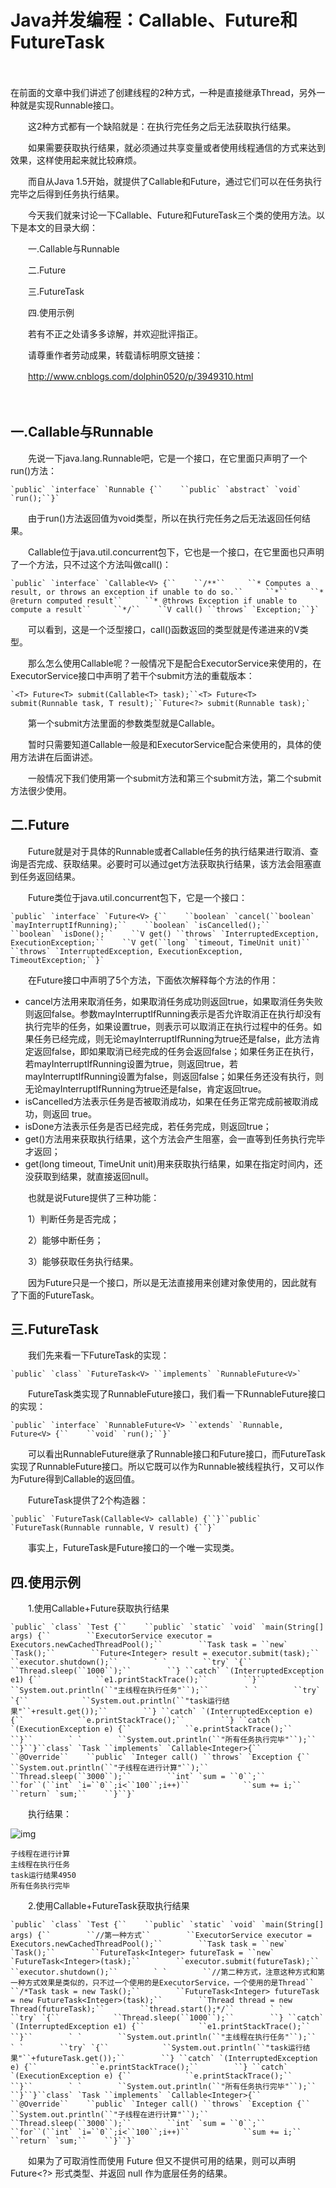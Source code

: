 # Java并发编程：Callable、Future和FutureTask

　　

在前面的文章中我们讲述了创建线程的2种方式，一种是直接继承Thread，另外一种就是实现Runnable接口。

　　这2种方式都有一个缺陷就是：在执行完任务之后无法获取执行结果。

　　如果需要获取执行结果，就必须通过共享变量或者使用线程通信的方式来达到效果，这样使用起来就比较麻烦。

　　而自从Java 1.5开始，就提供了Callable和Future，通过它们可以在任务执行完毕之后得到任务执行结果。

　　今天我们就来讨论一下Callable、Future和FutureTask三个类的使用方法。以下是本文的目录大纲：

　　一.Callable与Runnable

　　二.Future

　　三.FutureTask

　　四.使用示例

　　若有不正之处请多多谅解，并欢迎批评指正。

　　请尊重作者劳动成果，转载请标明原文链接：

　　http://www.cnblogs.com/dolphin0520/p/3949310.html

　　

## 一.Callable与Runnable

　　先说一下java.lang.Runnable吧，它是一个接口，在它里面只声明了一个run()方法：

```
`public` `interface` `Runnable {``    ``public` `abstract` `void` `run();``}`
```

 　　由于run()方法返回值为void类型，所以在执行完任务之后无法返回任何结果。

　　Callable位于java.util.concurrent包下，它也是一个接口，在它里面也只声明了一个方法，只不过这个方法叫做call()：

```
`public` `interface` `Callable<V> {``    ``/**``     ``* Computes a result, or throws an exception if unable to do so.``     ``*``     ``* @return computed result``     ``* @throws Exception if unable to compute a result``     ``*/``    ``V call() ``throws` `Exception;``}`
```

 　　可以看到，这是一个泛型接口，call()函数返回的类型就是传递进来的V类型。

　　那么怎么使用Callable呢？一般情况下是配合ExecutorService来使用的，在ExecutorService接口中声明了若干个submit方法的重载版本：

```
`<T> Future<T> submit(Callable<T> task);``<T> Future<T> submit(Runnable task, T result);``Future<?> submit(Runnable task);`
```

　　第一个submit方法里面的参数类型就是Callable。

　　暂时只需要知道Callable一般是和ExecutorService配合来使用的，具体的使用方法讲在后面讲述。

　　一般情况下我们使用第一个submit方法和第三个submit方法，第二个submit方法很少使用。

## 二.Future

　　Future就是对于具体的Runnable或者Callable任务的执行结果进行取消、查询是否完成、获取结果。必要时可以通过get方法获取执行结果，该方法会阻塞直到任务返回结果。

　　Future类位于java.util.concurrent包下，它是一个接口：

```
`public` `interface` `Future<V> {``    ``boolean` `cancel(``boolean` `mayInterruptIfRunning);``    ``boolean` `isCancelled();``    ``boolean` `isDone();``    ``V get() ``throws` `InterruptedException, ExecutionException;``    ``V get(``long` `timeout, TimeUnit unit)``        ``throws` `InterruptedException, ExecutionException, TimeoutException;``}`
```

 　　在Future接口中声明了5个方法，下面依次解释每个方法的作用：

- cancel方法用来取消任务，如果取消任务成功则返回true，如果取消任务失败则返回false。参数mayInterruptIfRunning表示是否允许取消正在执行却没有执行完毕的任务，如果设置true，则表示可以取消正在执行过程中的任务。如果任务已经完成，则无论mayInterruptIfRunning为true还是false，此方法肯定返回false，即如果取消已经完成的任务会返回false；如果任务正在执行，若mayInterruptIfRunning设置为true，则返回true，若mayInterruptIfRunning设置为false，则返回false；如果任务还没有执行，则无论mayInterruptIfRunning为true还是false，肯定返回true。
- isCancelled方法表示任务是否被取消成功，如果在任务正常完成前被取消成功，则返回 true。
- isDone方法表示任务是否已经完成，若任务完成，则返回true；
- get()方法用来获取执行结果，这个方法会产生阻塞，会一直等到任务执行完毕才返回；
- get(long timeout, TimeUnit unit)用来获取执行结果，如果在指定时间内，还没获取到结果，就直接返回null。

　　也就是说Future提供了三种功能：

　　1）判断任务是否完成；

　　2）能够中断任务；

　　3）能够获取任务执行结果。

　　因为Future只是一个接口，所以是无法直接用来创建对象使用的，因此就有了下面的FutureTask。

## 三.FutureTask

　　我们先来看一下FutureTask的实现：

```
`public` `class` `FutureTask<V> ``implements` `RunnableFuture<V>`
```

 　　FutureTask类实现了RunnableFuture接口，我们看一下RunnableFuture接口的实现：

```
`public` `interface` `RunnableFuture<V> ``extends` `Runnable, Future<V> {``    ``void` `run();``}`
```

 　　可以看出RunnableFuture继承了Runnable接口和Future接口，而FutureTask实现了RunnableFuture接口。所以它既可以作为Runnable被线程执行，又可以作为Future得到Callable的返回值。

　　FutureTask提供了2个构造器：

```
`public` `FutureTask(Callable<V> callable) {``}``public` `FutureTask(Runnable runnable, V result) {``}`
```

　　事实上，FutureTask是Future接口的一个唯一实现类。

## 四.使用示例

　　1.使用Callable+Future获取执行结果

```
`public` `class` `Test {``    ``public` `static` `void` `main(String[] args) {``        ``ExecutorService executor = Executors.newCachedThreadPool();``        ``Task task = ``new` `Task();``        ``Future<Integer> result = executor.submit(task);``        ``executor.shutdown();``        ` `        ``try` `{``            ``Thread.sleep(``1000``);``        ``} ``catch` `(InterruptedException e1) {``            ``e1.printStackTrace();``        ``}``        ` `        ``System.out.println(``"主线程在执行任务"``);``        ` `        ``try` `{``            ``System.out.println(``"task运行结果"``+result.get());``        ``} ``catch` `(InterruptedException e) {``            ``e.printStackTrace();``        ``} ``catch` `(ExecutionException e) {``            ``e.printStackTrace();``        ``}``        ` `        ``System.out.println(``"所有任务执行完毕"``);``    ``}``}``class` `Task ``implements` `Callable<Integer>{``    ``@Override``    ``public` `Integer call() ``throws` `Exception {``        ``System.out.println(``"子线程在进行计算"``);``        ``Thread.sleep(``3000``);``        ``int` `sum = ``0``;``        ``for``(``int` `i=``0``;i<``100``;i++)``            ``sum += i;``        ``return` `sum;``    ``}``}`
```

 　　执行结果：

![img](https://images.cnblogs.com/OutliningIndicators/ExpandedBlockStart.gif)

```
子线程在进行计算
主线程在执行任务
task运行结果4950
所有任务执行完毕
```

　　2.使用Callable+FutureTask获取执行结果

```
`public` `class` `Test {``    ``public` `static` `void` `main(String[] args) {``        ``//第一种方式``        ``ExecutorService executor = Executors.newCachedThreadPool();``        ``Task task = ``new` `Task();``        ``FutureTask<Integer> futureTask = ``new` `FutureTask<Integer>(task);``        ``executor.submit(futureTask);``        ``executor.shutdown();``        ` `        ``//第二种方式，注意这种方式和第一种方式效果是类似的，只不过一个使用的是ExecutorService，一个使用的是Thread``        ``/*Task task = new Task();``        ``FutureTask<Integer> futureTask = new FutureTask<Integer>(task);``        ``Thread thread = new Thread(futureTask);``        ``thread.start();*/``        ` `        ``try` `{``            ``Thread.sleep(``1000``);``        ``} ``catch` `(InterruptedException e1) {``            ``e1.printStackTrace();``        ``}``        ` `        ``System.out.println(``"主线程在执行任务"``);``        ` `        ``try` `{``            ``System.out.println(``"task运行结果"``+futureTask.get());``        ``} ``catch` `(InterruptedException e) {``            ``e.printStackTrace();``        ``} ``catch` `(ExecutionException e) {``            ``e.printStackTrace();``        ``}``        ` `        ``System.out.println(``"所有任务执行完毕"``);``    ``}``}``class` `Task ``implements` `Callable<Integer>{``    ``@Override``    ``public` `Integer call() ``throws` `Exception {``        ``System.out.println(``"子线程在进行计算"``);``        ``Thread.sleep(``3000``);``        ``int` `sum = ``0``;``        ``for``(``int` `i=``0``;i<``100``;i++)``            ``sum += i;``        ``return` `sum;``    ``}``}`
```

 　　如果为了可取消性而使用 Future 但又不提供可用的结果，则可以声明 Future<?> 形式类型、并返回 null 作为底层任务的结果。
